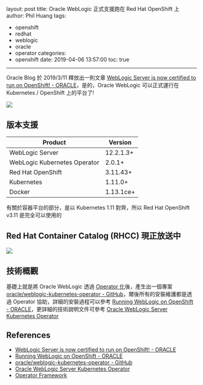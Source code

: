 layout: post
title: Oracle WebLogic 正式支援跑在 Red Hat OpenShift 上
author: Phil Huang
tags:
  - openshift
  - redhat
  - weblogic
  - oracle
  - operator
categories:
  - openshift
date: 2019-04-06 13:57:00
toc: true
---
Oracle Blog 於 2019/3/11 釋放出一則文章 [WebLogic Server is now certified to run on OpenShift! - ORACLE][1]，是的，Oracle WebLogic 可以正式運行在 Kubernetes / OpenShift 上的平台了!

![](/images/weblogic.png)

<!--more-->

## 版本支援
Product | Version
---|---
WebLogic Server|12.2.1.3+
WebLogic Kubernetes Operator|2.0.1+
Red Hat OpenShift|3.11.43+
Kubernetes|1.11.0+
Docker|1.13.1ce+

有關於容器平台的部分，是以 Kubernetes 1.11 對齊，所以 Red Hat OpenShift v3.11 是完全可以使用的

## Red Hat Container Catalog (RHCC) 現正放送中

![](/images/weblogic-1.png)

## 技術概觀

基礎上就是將 Oracle WebLogic 透過 [Operator 化][5]後，產生出一個專案 [oracle/weblogic-kubernetes-operator - GitHub][3]，爾後所有的安裝維護都是透過 Operator 協助，詳細的安裝過程可以參考 [Running WebLogic on OpenShift - ORACLE][2]，更詳細的技術說明文件可參考 [Oracle WebLogic Server Kubernetes Operator][4]


## References
- [WebLogic Server is now certified to run on OpenShift! - ORACLE][1]
- [Running WebLogic on OpenShift - ORACLE][2]
- [oracle/weblogic-kubernetes-operator - GitHub][3]
- [Oracle WebLogic Server Kubernetes Operator][4]
- [Operator Framework][5]

[1]: https://blogs.oracle.com/weblogicserver/weblogic-server-is-now-certified-to-run-on-openshift-v2
[2]: https://blogs.oracle.com/weblogicserver/running-weblogic-on-openshift
[3]: https://github.com/oracle/weblogic-kubernetes-operator
[4]: https://oracle.github.io/weblogic-kubernetes-operator/quickstart/
[5]: https://coreos.com/operators/